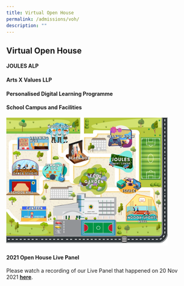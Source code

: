 ```yaml
---
title: Virtual Open House
permalink: /admissions/voh/
description: ""
---
```

## Virtual Open House

#### JOULES ALP



#### Arts X Values LLP



#### Personalised Digital Learning Programme



#### School Campus and Facilities

<p><a href="https://view.genial.ly/5f9b6034482d2210111180c6/interactive-image-bukit-view-secondary-school-virtual-tour">
<img style="width:85%" src="/images/virtual.png">
</a></p>

#### 2021 Open House Live Panel

Please watch a recording of our Live Panel that happened on 20 Nov 2021&nbsp;**[here](https://go.gov.sg/bvsslivepanel2021)**.